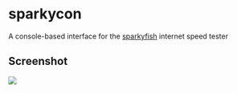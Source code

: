 # sparkycon
A console-based interface for the [sparkyfish](https://github.com/chrissnell/sparkyfish) internet speed tester

## Screenshot
<img src="http://island.nu/github/sparkycon/screenshot-1.0.png">
